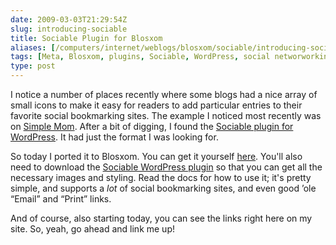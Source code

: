 ```yaml
--- 
date: 2009-03-03T21:29:54Z
slug: introducing-sociable
title: Sociable Plugin for Blosxom
aliases: [/computers/internet/weblogs/blosxom/sociable/introducing-sociable.html]
tags: [Meta, Blosxom, plugins, Sociable, WordPress, social networworking, bookmarks, bookmarking, Digg, Delicious, Facebook, Twitter, Reddit, LinkedIn, StumbleUpon]
type: post
---
```


I notice a number of places recently where some blogs had a nice array of small
icons to make it easy for readers to add particular entries to their favorite
social bookmarking sites. The example I noticed most recently was on [Simple
Mom]. After a bit of digging, I found the [Sociable plugin for WordPress]. It
had just the format I was looking for.

So today I ported it to Blosxom. You can get it yourself [here]. You'll also
need to download the [Sociable WordPress plugin][Sociable plugin for WordPress]
so that you can get all the necessary images and styling. Read the docs for how
to use it; it's pretty simple, and supports a *lot* of social bookmarking sites,
and even good ’ole “Email” and “Print” links.

And of course, also starting today, you can see the links right here on my site.
So, yeah, go ahead and link me up!

  [Simple Mom]: http://simplemom.net/ "Simple Mom"
  [Sociable plugin for WordPress]: http://yoast.com/wordpress/sociable/
    "Sociable Plugin home page"
  [here]: /downloads/sociable-1.0

